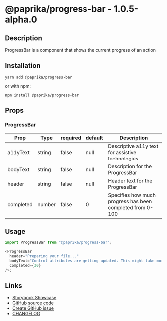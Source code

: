 <!-- start: Autogenerated - do not modify -->

# @paprika/progress-bar - 1.0.5-alpha.0

## Description

ProgressBar is a component that shows the current progress of an action

## Installation

```
yarn add @paprika/progress-bar
```

or with npm:

```
npm install @paprika/progress-bar
```

## Props

### ProgressBar

| Prop      | Type   | required | default | Description                                               |
| --------- | ------ | -------- | ------- | --------------------------------------------------------- |
| a11yText  | string | false    | null    | Descriptive a11y text for assistive technologies.         |
| bodyText  | string | false    | null    | Description for the ProgressBar                           |
| header    | string | false    | null    | Header text for the ProgressBar                           |
| completed | number | false    | 0       | Specifies how much progress has been completed from 0-100 |

<!-- end: Autogenerated - do not modify -->
<!-- content -->

## Usage

```js
import ProgressBar from "@paprika/progress-bar";

<ProgressBar
  header="Preparing your file..."
  bodyText="Control attributes are getting updated. This might take more than 15secs."
  completed={30}
/>;
```

<!-- eoContent -->

## Links

- [Storybook Showcase](https://paprika.highbond.com/?path=/story/messaging-progressbar--showcase)
- [GitHub source code](https://github.com/acl-services/paprika/tree/master/packages/ProgressBar/src)
- [Create GitHub issue](https://github.com/acl-services/paprika/issues/new?label=[]&title=@paprika/progress-bar%20[help]:%20your%20short%20description&body=%0A%23%20Help%20wanted%0A%0A%23%23%20Please%20write%20your%20question.%0A*A%20clear%20and%20concise%20description%20of%20what%20the%20question%20is*%0A%0A%23%23%20Additional%20context%0A*Add%20any%20other%20context%20or%20screenshots%20about%20your%20question%20here.*%0A)
- [CHANGELOG](https://github.com/acl-services/paprika/tree/master/packages/ProgressBar/CHANGELOG.md)

